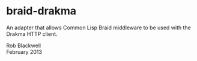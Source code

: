 braid-drakma
============

An adapter that allows Common Lisp Braid middleware to be used with
the Drakma HTTP client.

Rob Blackwell   
February 2013
